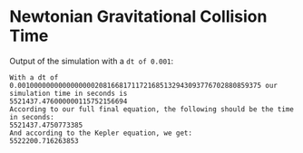# Newtonian Gravitational Collision Time

Output of the simulation with a `dt of 0.001`:
```
With a dt of 0.001000000000000000020816681711721685132943093776702880859375 our simulation time in seconds is
5521437.476000000115752156694
According to our full final equation, the following should be the time in seconds:
5521437.4750773385
And according to the Kepler equation, we get:
5522200.716263853
```